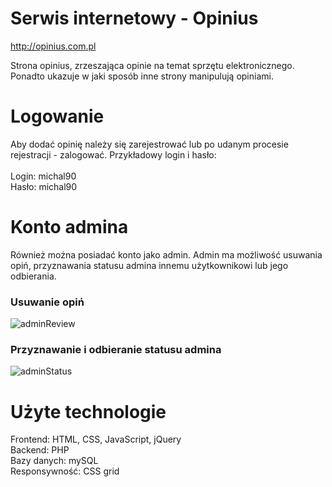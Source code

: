 # Serwis internetowy - Opinius

http://opinius.com.pl

Strona opinius, zrzeszająca opinie na temat sprzętu elektronicznego. Ponadto ukazuje w jaki sposób inne strony manipulują opiniami.

# Logowanie

Aby dodać opinię należy się zarejestrować lub po udanym procesie rejestracji - zalogować.
Przykładowy login i hasło: <br><br>
Login: michal90 <br>
Hasło: michal90

# Konto admina

Również można posiadać konto jako admin. Admin ma możliwość usuwania opiń, przyznawania statusu admina innemu użytkownikowi lub jego odbierania.
<br>
### Usuwanie opiń
![adminReview](https://user-images.githubusercontent.com/47980159/55991350-5c0c0c80-5caa-11e9-8b3f-b76df1ff2cd5.jpg)
<br>
### Przyznawanie i odbieranie statusu admina
![adminStatus](https://user-images.githubusercontent.com/47980159/55992210-4f88b380-5cac-11e9-9de0-25ad56d2547c.jpg)

# Użyte technologie

Frontend: HTML, CSS, JavaScript, jQuery <br>
Backend: PHP <br>
Bazy danych: mySQL <br>
Responsywność: CSS grid
